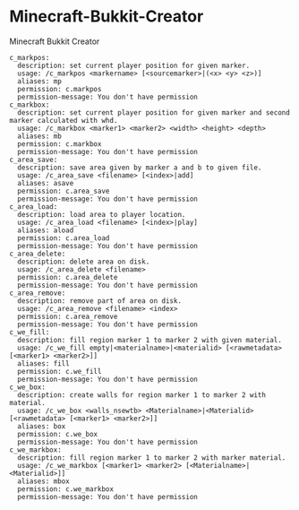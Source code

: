 Minecraft-Bukkit-Creator
========================

Minecraft Bukkit Creator

    c_markpos:
      description: set current player position for given marker. 
      usage: /c_markpos <markername> [<sourcemarker>|(<x> <y> <z>)]
      aliases: mp
      permission: c.markpos
      permission-message: You don't have permission
    c_markbox:
      description: set current player position for given marker and second marker calculated with whd. 
      usage: /c_markbox <marker1> <marker2> <width> <height> <depth> 
      aliases: mb
      permission: c.markbox
      permission-message: You don't have permission
    c_area_save:
      description: save area given by marker a and b to given file. 
      usage: /c_area_save <filename> [<index>|add]
      aliases: asave
      permission: c.area_save
      permission-message: You don't have permission
    c_area_load:
      description: load area to player location. 
      usage: /c_area_load <filename> [<index>|play]
      aliases: aload
      permission: c.area_load
      permission-message: You don't have permission
    c_area_delete:
      description: delete area on disk. 
      usage: /c_area_delete <filename>
      permission: c.area_delete
      permission-message: You don't have permission
    c_area_remove:
      description: remove part of area on disk. 
      usage: /c_area_remove <filename> <index>
      permission: c.area_remove
      permission-message: You don't have permission
    c_we_fill:
      description: fill region marker 1 to marker 2 with given material. 
      usage: /c_we_fill empty|<materialname>|<materialid> [<rawmetadata> [<marker1> <marker2>]]
      aliases: fill
      permission: c.we_fill
      permission-message: You don't have permission
    c_we_box:
      description: create walls for region marker 1 to marker 2 with material. 
      usage: /c_we_box <walls_nsewtb> <Materialname>|<Materialid> [<rawmetadata> [<marker1> <marker2>]]
      aliases: box
      permission: c.we_box
      permission-message: You don't have permission
    c_we_markbox:
      description: fill region marker 1 to marker 2 with marker material. 
      usage: /c_we_markbox [<marker1> <marker2> [<Materialname>|<Materialid>]]
      aliases: mbox
      permission: c.we_markbox
      permission-message: You don't have permission
